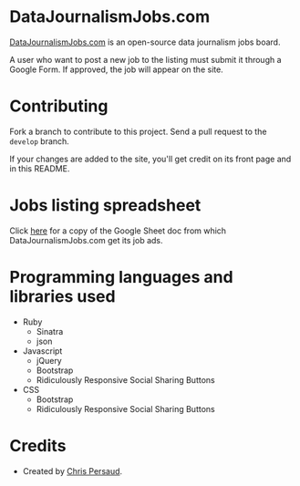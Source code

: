 # DataJournalismJobs.com
[DataJournalismJobs.com](http://datajournalismjobs.com) is an open-source data journalism jobs board.

A user who want to post a new job to the listing must submit it through a Google Form. If approved, the job will appear on the site. 

# Contributing
Fork a branch to contribute to this project.  Send a pull request to the `develop` branch.

If your changes are added to the site, you'll get credit on its front page and in this README.

# Jobs listing spreadsheet
Click [here](https://docs.google.com/spreadsheets/d/1A_SHZ8TGIZ3AMvurohiPLSB5biySZUFOqo9dOdWPofk/edit?usp=sharing) for a copy of the Google Sheet doc from which DataJournalismJobs.com get its job ads.

# Programming languages and libraries used
- Ruby 
  - Sinatra
  - json
- Javascript
  - jQuery
  - Bootstrap
  - Ridiculously Responsive Social Sharing Buttons
- CSS
  - Bootstrap
  - Ridiculously Responsive Social Sharing Buttons
  
# Credits
- Created by [Chris Persaud](http://ChrisPersaud.com).